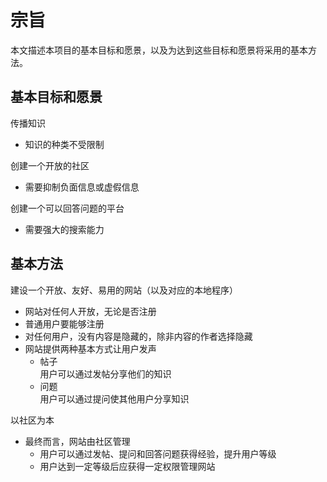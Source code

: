 # 宗旨

本文描述本项目的基本目标和愿景，以及为达到这些目标和愿景将采用的基本方法。

## 基本目标和愿景

传播知识

- 知识的种类不受限制

创建一个开放的社区

- 需要抑制负面信息或虚假信息

创建一个可以回答问题的平台

- 需要强大的搜索能力

## 基本方法

建设一个开放、友好、易用的网站（以及对应的本地程序）

- 网站对任何人开放，无论是否注册
- 普通用户要能够注册
- 对任何用户，没有内容是隐藏的，除非内容的作者选择隐藏
- 网站提供两种基本方式让用户发声
    - 帖子\
        用户可以通过发帖分享他们的知识
    - 问题\
        用户可以通过提问使其他用户分享知识

以社区为本

- 最终而言，网站由社区管理
    - 用户可以通过发帖、提问和回答问题获得经验，提升用户等级
    - 用户达到一定等级后应获得一定权限管理网站
